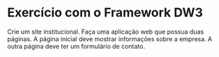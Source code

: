 # Exercício com o Framework DW3

Crie um site institucional. Faça uma aplicação web que possua duas páginas. A página inicial deve mostrar informações sobre a empresa. A outra página deve ter um formulário de contato.
